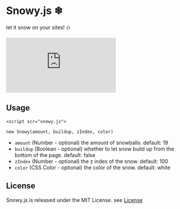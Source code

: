 # Snowy.js ❄
let it snow on your sites! ⛄

![GitHub](https://img.shields.io/github/license/jacobunknown/Snowy.js)
 
## Usage

`<script scr="snowy.js">`

`new Snowy(amount, buildup, zIndex, color)`

- `amount` (Number - optional) the amount of snowballs. default: 19
- `buildup` (Boolean - optional) whether to let snow build up from the bottom of the page. default: false
- `zIndex` (Number - optional) the z index of the snow. default: 100
- `color` (CSS Color - optional) the color of the snow. default: white

## License
Snowy.js is released under the MIT License. see [License](LICENSE)